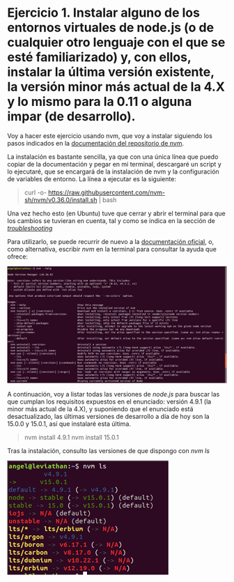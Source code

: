 # Ejercicio 1. Instalar alguno de los entornos virtuales de node.js (o de cualquier otro lenguaje con el que se esté familiarizado) y, con ellos, instalar la última versión existente, la versión minor más actual de la 4.X y lo mismo para la 0.11 o alguna impar (de desarrollo).

Voy a hacer este ejercicio usando nvm, que voy a instalar siguiendo los pasos indicados en la [documentación del repositorio de nvm](https://github.com/nvm-sh/nvm#install--update-script).

La instalación es bastante sencilla, ya que con una única línea que puedo copiar de la documentación y pegar en mi terminal, descargaré un script y lo ejecutaré, que se encargará de la instalación de nvm y la configuración de variables de entorno. La línea a ejecutar es la siguiente:

> curl -o- https://raw.githubusercontent.com/nvm-sh/nvm/v0.36.0/install.sh | bash

Una vez hecho esto (en Ubuntu) tuve que cerrar y abrir el terminal para que los cambios se tuvieran en cuenta, tal y como se indica en la sección de [*troubleshooting*](https://github.com/nvm-sh/nvm#troubleshooting-on-linux) 

Para utilizarlo, se puede recurrir de nuevo a la [documentación oficial](https://github.com/nvm-sh/nvm#usage), o, como alternativa, escribir *nvm* en la terminal para consultar la ayuda que ofrece:

![Ayuda en la terminal ofrecida por *nvm*](https://github.com/Anglepi/EjerciciosCC/blob/main/Tema2/images/T1E1-nvmTerminal.png)

A continuación, voy a listar todas las versiones de *node.js* para buscar las que cumplan los requisitos expuestos en el enunciado: versión 4.9.1 (la minor más actual de la 4.X), y suponiendo que el enunciado está desactualizado, las últimas versiones de desarrollo a día de hoy son la 15.0.0 y 15.0.1, así que instalaré esta última.

>nvm install 4.9.1
>nvm install 15.0.1

Tras la instalación, consulto las versiones de que dispongo con *nvm ls*

![Versiones de nvm instaladas, consultadas con *nvm ls*](https://github.com/Anglepi/EjerciciosCC/blob/main/Tema2/images/T1E1-nvmls.png)